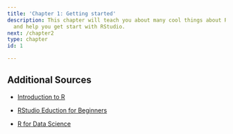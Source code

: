 ```yaml
---
title: 'Chapter 1: Getting started'
description: This chapter will teach you about many cool things about R and RStuduo
  and help you get start with RStudio.
next: /chapter2
type: chapter
id: 1

---
```

<exercise id="1" title="Install guide for R and RStudio IDE" type="slides">

<slides source="chapter1_01_Install"> </slides>

</exercise>

<exercise id="2" title="RStudio basic" type="slides">

<slides source="chapter_1_02_RStudio_basics"> </slides>

</exercise>

<exercise id="3" title="Additional Sources">

## Additional Sources

-   [Introduction to R](https://cengel.github.io/R-intro/)

-   [RStudio Eduction for
    Beginners](https://education.rstudio.com/learn/beginner/)

-   [R for Data Science](https://r4ds.had.co.nz)

</exercise>
